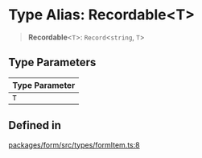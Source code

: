 # Type Alias: Recordable\<T\>

> **Recordable**\<`T`\>: `Record`\<`string`, `T`\>

## Type Parameters

| Type Parameter |
| ------ |
| `T` |

## Defined in

[packages/form/src/types/formItem.ts:8](https://github.com/XiaoPiHong/xph-crud/blob/e1e57e01b1600d05f0ec8a82a7363e29ab98eee0/packages/form/src/types/formItem.ts#L8)
